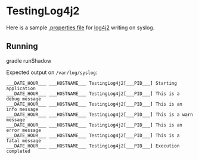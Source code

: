 # TestingLog4j2

Here is a sample [.properties file](src/conf/log4j2.properties) for [log4j2](https://logging.apache.org/log4j/2.x/) writing on syslog. 

## Running
gradle runShadow

Expected output on `/var/log/syslog`:

```
___DATE_HOUR___ ___HOSTNAME___ TestingLog4j2[___PID___] Starting application
___DATE_HOUR___ ___HOSTNAME___ TestingLog4j2[___PID___] This is a debug message
___DATE_HOUR___ ___HOSTNAME___ TestingLog4j2[___PID___] This is an info message
___DATE_HOUR___ ___HOSTNAME___ TestingLog4j2[___PID___] This is a warn message
___DATE_HOUR___ ___HOSTNAME___ TestingLog4j2[___PID___] This is an error message
___DATE_HOUR___ ___HOSTNAME___ TestingLog4j2[___PID___] This is a fatal message
___DATE_HOUR___ ___HOSTNAME___ TestingLog4j2[___PID___] Execution completed

```